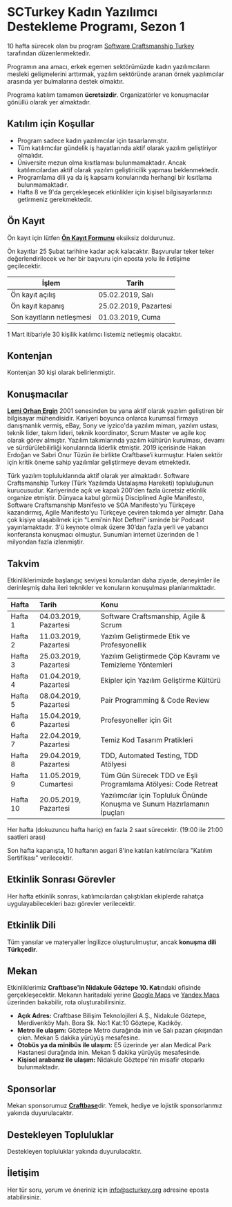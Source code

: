# SCTurkey Kadın Yazılımcı Destekleme Programı, Sezon 1

10 hafta sürecek olan bu program [Software Craftsmanship Turkey](https://www.meetup.com/Software-Craftsmanship-Turkey/) tarafından düzenlenmektedir.

Programın ana amacı, erkek egemen sektörümüzde kadın yazılımcıların mesleki gelişmelerini arttırmak, yazılım sektöründe aranan örnek yazılımcılar arasında yer bulmalarına destek olmaktır.

Programa katılım tamamen **ücretsizdir**. Organizatörler ve konuşmacılar gönüllü olarak yer almaktadır.

## Katılım için Koşullar

* Program sadece kadın yazılımcılar için tasarlanmıştır.
* Tüm katılımcılar gündelik iş hayatlarında aktif olarak yazılım geliştiriyor olmalıdır.
* Üniversite mezun olma kısıtlaması bulunmamaktadır. Ancak katılımcılardan aktif olarak yazılım geliştiricilik yapması beklenmektedir.
* Programlama dili ya da iş kapsamı konularında herhangi bir kısıtlama bulunmamaktadır.
* Hafta 8 ve 9'da gerçekleşecek etkinlikler için kişisel bilgisayarlarınızı getirmeniz gerekmektedir.

## Ön Kayıt

Ön kayıt için lütfen [**Ön Kayıt Formunu**](https://craftedform.typeform.com/to/xXAKGW) eksiksiz doldurunuz.

Ön kayıtlar 25 Şubat tarihine kadar açık kalacaktır. Başvurular teker teker değerlendirilecek ve her bir başvuru için eposta yolu ile iletişime geçilecektir.

| İşlem | Tarih |
| --- | --- |
| Ön kayıt açılış | 05.02.2019, Salı | 
| Ön kayıt kapanış | 25.02.2019, Pazartesi |
| Son kayıtların netleşmesi | 01.03.2019, Cuma |

1 Mart itibariyle 30 kişilik katılımcı listemiz netleşmiş olacaktır.

## Kontenjan

Kontenjan 30 kişi olarak belirlenmiştir.

## Konuşmacılar

[**Lemi Orhan Ergin**](https://www.linkedin.com/in/lemiorhan) 2001 senesinden bu yana aktif olarak yazılım geliştiren bir bilgisayar mühendisidir. Kariyeri boyunca onlarca kurumsal firmaya danışmanlık vermiş, eBay, Sony ve iyzico'da yazılım mimarı, yazılım ustası, teknik lider, takım lideri, teknik koordinator, Scrum Master ve agile koç olarak görev almıştır. Yazılım takımlarında yazılım kültürün kurulması, devamı ve sürdürülebilirliği konularında liderlik etmiştir. 2019 içerisinde Hakan Erdoğan ve Sabri Onur Tüzün ile birlikte Craftbase’i kurmuştur. Halen sektör için kritik öneme sahip yazılımlar geliştirmeye devam etmektedir.

Türk yazılım topluluklarında aktif olarak yer almaktadır. Software Craftsmanship Turkey (Türk Yazılımda Ustalaşma Hareketi) topluluğunun kurucusudur. Kariyerinde açık ve kapalı 200'den fazla ücretsiz etkinlik organize etmiştir. Dünyaca kabul görmüş Disciplined Agile Manifesto, Software Craftsmanship Manifesto ve SOA Manifesto'yu Türkçeye kazandırmış, Agile Manifesto’yu Türkçeye çeviren takımda yer almıştır. Daha çok kişiye ulaşabilmek için "Lemi’nin Not Defteri” isminde bir Podcast yayınlamaktadır. 3'ü keynote olmak üzere 30’dan fazla yerli ve yabancı konferansta konuşmacı olmuştur. Sunumları internet üzerinden de 1 milyondan fazla izlenmiştir.

## Takvim

Etkinliklerimizde başlangıç seviyesi konulardan daha ziyade, deneyimler ile derinleşmiş daha ileri teknikler ve konuların konuşulması planlanmaktadır.

| Hafta | Tarih | Konu |
|:--- |:--- |:--- |
| Hafta 1  | 04.03.2019, Pazartesi | Software Craftsmanship, Agile & Scrum |
| Hafta 2  | 11.03.2019, Pazartesi | Yazılım Geliştirmede Etik ve Profesyonellik |
| Hafta 3  | 25.03.2019, Pazartesi | Yazılım Geliştirmede Çöp Kavramı ve Temizleme Yöntemleri |
| Hafta 4  | 01.04.2019, Pazartesi | Ekipler için Yazılım Geliştirme Kültürü |
| Hafta 5  | 08.04.2019, Pazartesi | Pair Programming & Code Review |
| Hafta 6  | 15.04.2019, Pazartesi | Profesyoneller için Git  |
| Hafta 7  | 22.04.2019, Pazartesi | Temiz Kod Tasarım Pratikleri |
| Hafta 8  | 29.04.2019, Pazartesi | TDD, Automated Testing, TDD Atölyesi |
| Hafta 9  | 11.05.2019, Cumartesi | Tüm Gün Sürecek TDD ve Eşli Programlama Atölyesi: Code Retreat |
| Hafta 10 | 20.05.2019, Pazartesi | Yazılımcılar için Topluluk Önünde Konuşma ve Sunum Hazırlamanın İpuçları |

Her hafta (dokuzuncu hafta hariç) en fazla 2 saat sürecektir. (19:00 ile 21:00 saatleri arası)

Son hafta kapanışta, 10 haftanın asgari 8'ine katılan katılımcılara "Katılım Sertifikası" verilecektir.

## Etkinlik Sonrası Görevler

Her hafta etkinlik sonrası, katılımcılardan çalıştıkları ekiplerde rahatça uygulayabilecekleri bazı görevler verilecektir.

## Etkinlik Dili

Tüm yansılar ve materyaller İngilizce oluşturulmuştur, ancak **konuşma dili Türkçedir**.

## Mekan

Etkinliklerimiz **Craftbase'in Nidakule Göztepe 10. Kat**ındaki ofisinde gerçekleşecektir. Mekanın haritadaki yerine [Google Maps](https://goo.gl/maps/cfUZaPFvw7L2) ve [Yandex Maps](https://yandex.com.tr/maps/-/CBR3iUcs0B) üzerinden bakabilir, rota oluşturabilirsiniz.

* **Açık Adres:** Craftbase Bilişim Teknolojileri A.Ş., Nidakule Göztepe, Merdivenköy Mah. Bora Sk. No:1 Kat:10 Göztepe, Kadıköy.
* **Metro ile ulaşım:** Göztepe Metro durağında inin ve Salı pazarı çıkışından çıkın. Mekan 5 dakika yürüyüş mesafesine.
* **Otobüs ya da minibüs ile ulaşım:** E5 üzerinde yer alan Medical Park Hastanesi durağında inin. Mekan 5 dakika yürüyüş mesafesinde.
* **Kişisel arabanız ile ulaşım:** Nidakule Göztepe'nin misafir otoparkı bulunmaktadır.

## Sponsorlar

Mekan sponsorumuz [**Craftbase**](https://craftbase.io)dir.
Yemek, hediye ve lojistik sponsorlarımız yakında duyurulacaktır.

## Destekleyen Topluluklar

Destekleyen topluluklar yakında duyurulacaktır.

## İletişim

Her tür soru, yorum ve öneriniz için [info@scturkey.org](mailto:info@scturkey.org) adresine eposta atabilirsiniz.

